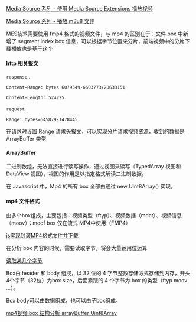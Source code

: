 <a href="https://www.jackpu.com/media-source-xi-lie/">Media Source 系列 - 使用 Media Source Extensions 播放视频</a>

<a href="https://juejin.im/entry/5aa64acb6fb9a028b6172adf">Media Source 系列 - 播放 m3u8 文件</a>


MES技术需要使用 fmp4 格式的视频文件，与 mp4 的区别在于：文件 box 中新增了 segment index box 信息，可以根据字节位置来分片，前端视频中的分片下载播放也是基于这个


#### http 相关报文

```
response：

Content-Range: bytes 6079549-6603773/20633151

Content-Length: 524225

request：

Range: bytes=645879-1478445
```

在请求时设置 Range 请求头报文，可以实现分片请求视频资源，收到的数据是 ArrayBuffer 类型

#### ArrayBuffer

二进制数组，无法直接进行读写操作，通过视图来读写（TypedArray 视图和 DataView 视图），视图的作用是以指定格式解读二进制数据。

在 Javascript 中，Mp4 的所有 box 全部由通过 new Uint8Array() 实现。

#### mp4 文件格式

由多个box组成，主要包括：视频类型（ftyp）、视频数据（mdat）、视频信息（moov）；moof box 仅在流式 MP4中使用（FMP4）

<a href="https://juejin.im/post/5b016ca36fb9a07aad17cd13">js实现封装MP4格式文件并下载</a>

在分析 box 内容的时候，需要读取字节，将会大量运用位运算

<a href="https://github.com/HanLess/experience/blob/master/js/%E8%A7%86%E9%A2%91%E6%8A%80%E6%9C%AF/%E4%BD%8D%E8%BF%90%E7%AE%97_%E6%8A%BD%E5%8F%96%E6%9F%90%E4%B8%AA%E5%AD%97%E8%8A%82.md">读取某几个字节</a>


Box由 header 和 body 组成，以 32 位的 4 字节整数存储方式存储到内存，开头4个字节（32位）为box size，后面紧跟的 4 个字节为 box 的类型（ftyp moov ...）。

Box body可以由数据组成，也可以由子box组成。

<a href="https://www.google.com.hk/search?newwindow=1&safe=strict&ei=n_MqXYyUG4nn-AaXzIbgBQ&q=mp4%E8%A7%86%E9%A2%91+box+%E7%BB%93%E6%9E%84%E5%88%86%E6%9E%90+arrayBuffer+Uint8Array&oq=mp4%E8%A7%86%E9%A2%91+box+%E7%BB%93%E6%9E%84%E5%88%86%E6%9E%90+arrayBuffer+Uint8Array&gs_l=psy-ab.3...7209.8753..9343...0.0..0.273.795.0j2j2......0....1..gws-wiz.jVFkLN_Mw9w">mp4视频 box 结构分析 arrayBuffer Uint8Array</a>


